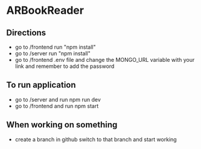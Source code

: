 # ARBookReader
## Directions
- go to /frontend run "npm install"
- go to /server run "npm install"
- go to /frontend .env file and change the MONGO_URL variable with your link and remember to add the password

## To run application
- go to /server and run npm run dev
- go to /frontend and run npm start

## When working on something
- create a branch in github switch to that branch and start working
